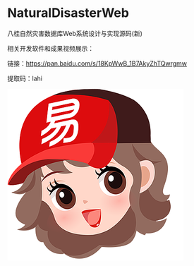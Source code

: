 # NaturalDisasterWeb
八桂自然灾害数据库Web系统设计与实现源码(新)

相关开发软件和成果视频展示：

链接：https://pan.baidu.com/s/18KpWwB_1B7AkyZhTQwrgmw 

提取码：lahi

![image](https://github.com/huangrong210/NaturalDisasterWeb/blob/master/ProductImgs/xiaoyi.jpg)
